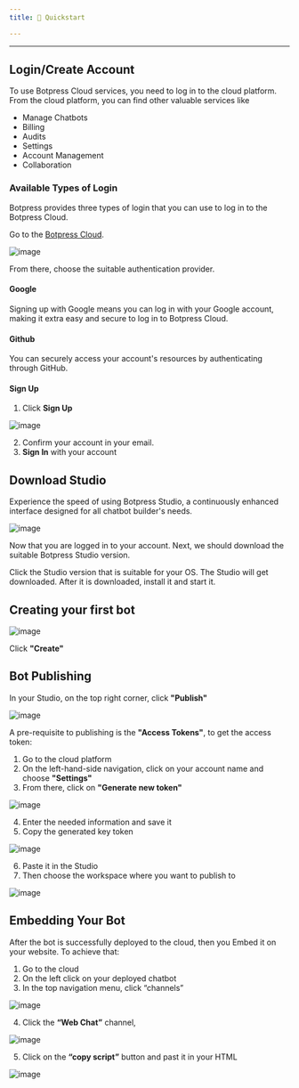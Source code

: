 ```yaml
---
title: 🚀 Quickstart

---
```


---

## Login/Create Account

To use Botpress Cloud services, you need to log in to the cloud platform. From the cloud platform, you can find other valuable services like

- Manage Chatbots
- Billing
- Audits
- Settings
- Account Management
- Collaboration

### Available Types of Login

Botpress provides three types of login that you can use to log in to the Botpress Cloud.

Go to the [Botpress Cloud](https://app.botpress.cloud).

![image](https://user-images.githubusercontent.com/89806971/200173871-95899120-77b4-4325-ae76-3550552bc500.png)


From there, choose the suitable authentication provider.

#### Google

Signing up with Google means you can log in with your Google account, making it extra easy and secure to log in to Botpress Cloud.

#### Github

You can securely access your account's resources by authenticating through GitHub.

#### Sign Up

1. Click **Sign Up**

![image](https://user-images.githubusercontent.com/89806971/200173893-d33c6615-3aaa-49c7-952d-9c67a2827ee1.png)

2. Confirm your account in your email.
3. **Sign In** with your account

## Download Studio

Experience the speed of using Botpress Studio, a continuously enhanced interface designed for all chatbot builder's needs.

![image](https://user-images.githubusercontent.com/89806971/200173916-4474ee55-9d5c-490b-a44a-d52964deb53c.png)

Now that you are logged in to your account. Next, we should download the suitable Botpress Studio version.

Click the Studio version that is suitable for your OS. The Studio will get downloaded. After it is downloaded, install it and start it.

## Creating your first bot

![image](https://user-images.githubusercontent.com/89806971/200173929-c6df34e5-6ed3-4058-b4ed-63e6fa4794a6.png)

Click **"Create"**

## Bot Publishing

In your Studio, on the top right corner, click **"Publish"**

![image](https://user-images.githubusercontent.com/89806971/200174430-a32ac84d-d81b-4924-b980-dc58a97f45c4.png)


A pre-requisite to publishing is the **"Access Tokens"**, to get the access token:

1. Go to the cloud platform
2. On the left-hand-side navigation, click on your account name and choose **"Settings"**
3. From there, click on **"Generate new token"**

![image](https://user-images.githubusercontent.com/89806971/200174464-7fc5e8ec-b928-4fbb-9d84-b848a1a4dd37.png)

4. Enter the needed information and save it
5. Copy the generated key token

![image](https://user-images.githubusercontent.com/89806971/200174528-ebbe18d7-b4bd-44ee-90bb-6e1620e8bff1.png)

6. Paste it in the Studio
7. Then choose the workspace where you want to publish to

![image](https://user-images.githubusercontent.com/89806971/200174539-69170bcc-7a62-4dc9-aefa-3e5283e6534a.png)

## Embedding Your Bot

After the bot is successfully deployed to the cloud, then you Embed it on your website. To achieve that:
1. Go to the cloud
2. On the left click on your deployed chatbot
3. In the top navigation menu, click “channels”

![image](https://user-images.githubusercontent.com/89806971/200174617-72eae66f-61b5-4c04-8829-8f770abb4c28.png)

4. Click the **“Web Chat”** channel, 

![image](https://user-images.githubusercontent.com/89806971/200174670-962b126d-2f72-4ef9-8bf1-a25889bfe39d.png)

5. Click on the **“copy script”** button and past it in your HTML

![image](https://user-images.githubusercontent.com/89806971/200174692-e565c52a-817c-46c3-991f-dd250b71011e.png)
